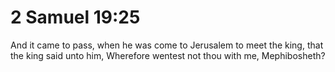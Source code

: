 # 2 Samuel 19:25

And it came to pass, when he was come to Jerusalem to meet the king, that the king said unto him, Wherefore wentest not thou with me, Mephibosheth?